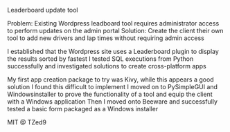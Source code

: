 Leaderboard update tool

Problem:  Existing Wordpress leadboard tool requires administrator access to perform updates on the admin portal
Solution: Create the client their own tool to add new drivers and lap times without requiring admin access

I established that the Wordpress site uses a Leaderboard plugin to display the results sorted by fastest
I tested SQL executions from Python successfully and investigated solutions to create cross-platform apps 

My first app creation package to try was Kivy, while this appears a good solution I found this difficult to implement
I moved on to PySimpleGUI and Windowsinstaller to prove the functionality of a tool and equip the client with a Windows application
Then I moved onto Beeware and successfully tested a basic form packaged as a Windows installer

MIT @ TZed9


